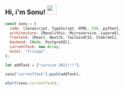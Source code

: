 ## Hi, i'm Sonu! <img src="https://media.giphy.com/media/iigp4VDyf5dCLRlGkm/giphy.gif" width="30">


```javascript
const sonu = {
  code: [Javascript, TypeScript, HTML, CSS, python],
  architecture: [Monolithic, Microservice, Layered],
  frontend: [React, NextJS, TailwindCSS, ChakraUI],
  backend: [Node, PostgreSQl],
  currentTask: new Array,
  hotel: "trivago",
};

let addTask = ["survive 2021!!!"];

sonu["currentTask"].push(addTask);

alert(sonu.currentTask);
```

